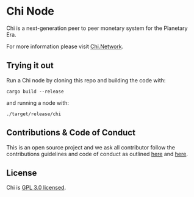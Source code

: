 # Chi Node

Chi is a next-generation peer to peer monetary system for the Planetary Era.

For more information please visit [Chi.Network](https://chi.network/).

## Trying it out

Run a Chi node by cloning this repo and building the code with:

`cargo build --release`

and running a node with:

`./target/release/chi`

## Contributions & Code of Conduct

This is an open source project and we ask all contributor follow the contributions guidelines and code of conduct as outlined [here](docs/CONTRIBUTING.adoc) and [here](docs/CODE_OF_CONDUCT.adoc).

## License

Chi is [GPL 3.0 licensed](LICENSE).

